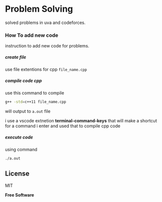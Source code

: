 # Problem Solving 

solved problems in uva and codeforces.



### How To add new code
instruction to add new code for problems.

##### create file
use file extentions for cpp `file_name.cpp`

##### compile code cpp
use this command to compile 
```sh
g++ -std=c++11 file_name.cpp
```
will output to `a.out` file

i use a vscode extnetion **terminal-command-keys** that will make a shortcut for a command i enter and used that to compile cpp code
##### execute code
using command 
```sh
./a.out
```


License
----

MIT


**Free Software**
